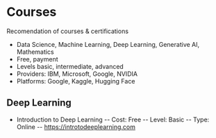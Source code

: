 # Courses

Recomendation of courses & certifications
- Data Science, Machine Learning, Deep Learning, Generative AI, Mathematics
- Free, payment
- Levels basic, intermediate, advanced
- Providers: IBM, Microsoft, Google, NVIDIA
- Platforms: Google, Kaggle, Hugging Face

## Deep Learning

- Introduction to Deep Learning
-- Cost: Free
-- Level: Basic
-- Type: Online
-- https://introtodeeplearning.com

